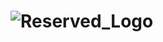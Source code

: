 # <img src="![Untitled design-High-Quality (2)](https://user-images.githubusercontent.com/76894046/149138872-66968721-53a5-4c13-b070-45a6f5cf454a.jpg)" alt="Reserved_Logo">
